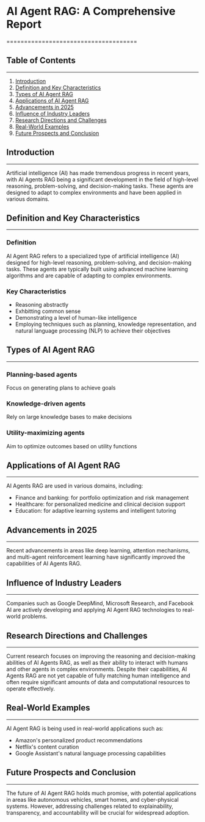 # AI Agent RAG: A Comprehensive Report
=====================================

## Table of Contents
-----------------

1. [Introduction](#introduction)
2. [Definition and Key Characteristics](#definition-and-key-characteristics)
3. [Types of AI Agent RAG](#types-of-ai-agent-rag)
4. [Applications of AI Agent RAG](#applications-of-ai-agent-rag)
5. [Advancements in 2025](#advancements-in-2025)
6. [Influence of Industry Leaders](#influence-of-industry-leaders)
7. [Research Directions and Challenges](#research-directions-and-challenges)
8. [Real-World Examples](#real-world-examples)
9. [Future Prospects and Conclusion](#future-prospects-and-conclusion)

## Introduction
-------------

Artificial intelligence (AI) has made tremendous progress in recent years, with AI Agents RAG being a significant development in the field of high-level reasoning, problem-solving, and decision-making tasks. These agents are designed to adapt to complex environments and have been applied in various domains.

## Definition and Key Characteristics
--------------------------------------

### Definition

AI Agent RAG refers to a specialized type of artificial intelligence (AI) designed for high-level reasoning, problem-solving, and decision-making tasks. These agents are typically built using advanced machine learning algorithms and are capable of adapting to complex environments.

### Key Characteristics

*   Reasoning abstractly
*   Exhbitting common sense
*   Demonstrating a level of human-like intelligence
*   Employing techniques such as planning, knowledge representation, and natural language processing (NLP) to achieve their objectives

## Types of AI Agent RAG
-------------------------

### Planning-based agents

Focus on generating plans to achieve goals

### Knowledge-driven agents

Rely on large knowledge bases to make decisions

### Utility-maximizing agents

Aim to optimize outcomes based on utility functions

## Applications of AI Agent RAG
---------------------------------

AI Agents RAG are used in various domains, including:

*   Finance and banking: for portfolio optimization and risk management
*   Healthcare: for personalized medicine and clinical decision support
*   Education: for adaptive learning systems and intelligent tutoring

## Advancements in 2025
-------------------------

Recent advancements in areas like deep learning, attention mechanisms, and multi-agent reinforcement learning have significantly improved the capabilities of AI Agents RAG.

## Influence of Industry Leaders
---------------------------------

Companies such as Google DeepMind, Microsoft Research, and Facebook AI are actively developing and applying AI Agent RAG technologies to real-world problems.

## Research Directions and Challenges
--------------------------------------

Current research focuses on improving the reasoning and decision-making abilities of AI Agents RAG, as well as their ability to interact with humans and other agents in complex environments. Despite their capabilities, AI Agents RAG are not yet capable of fully matching human intelligence and often require significant amounts of data and computational resources to operate effectively.

## Real-World Examples
------------------------

AI Agent RAG is being used in real-world applications such as:

*   Amazon's personalized product recommendations
*   Netflix's content curation
*   Google Assistant's natural language processing capabilities

## Future Prospects and Conclusion
--------------------------------------

The future of AI Agent RAG holds much promise, with potential applications in areas like autonomous vehicles, smart homes, and cyber-physical systems. However, addressing challenges related to explainability, transparency, and accountability will be crucial for widespread adoption.